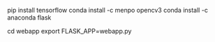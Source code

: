 

pip install tensorflow
conda install -c menpo opencv3
conda install -c anaconda flask


cd webapp
export FLASK_APP=webapp.py